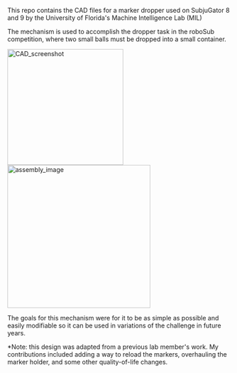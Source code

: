 This repo contains the CAD files for a marker dropper used on SubjuGator 8 and 9 by the University of Florida's Machine Intelligence Lab (MIL)

The mechanism is used to accomplish the dropper task in the roboSub competition, where two small balls must be dropped into a small container.

<img width="261" alt="CAD_screenshot" src="https://github.com/amcaleer271/MIL_Dropper/assets/93012410/c15adafe-e014-4ffa-a03d-8124aa17e8b3">

<img width ="322" alt="assembly_image" src = https://github.com/amcaleer271/MIL_Dropper/assets/93012410/7153f58e-0051-4da1-966a-d8f3ec56880c>

The goals for this mechanism were for it to be as simple as possible and easily modifiable so it can be used in variations of the challenge in future years.

*Note: this design was adapted from a previous lab member's work. My contributions included adding a way to reload the markers, overhauling the marker holder, and some other quality-of-life changes.

